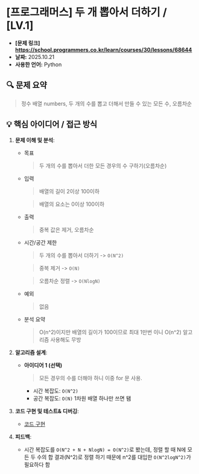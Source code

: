 # [프로그래머스] 두 개 뽑아서 더하기 / [LV.1]

- **[문제 링크] https://school.programmers.co.kr/learn/courses/30/lessons/68644**
- **날짜:** 2025.10.21
- **사용한 언어:** Python

## 🔍 문제 요약

> 정수 배열 numbers, 두 개의 수를 뽑고 더해서 만들 수 있는 모든 수, 오름차순 
> 

## 💡 핵심 아이디어 / 접근 방식

1.  **문제 이해 및 분석**:
    *   목표
        > 두 개의 수를 뽑아서 더한 모든 경우의 수 구하기(오름차순)
    *   입력
        > 배열의 길이 2이상 100이하

        > 배열의 요소는 0이상 100이하
    *   출력
        > 중복 값은 제거, 오름차순
    *   시간/공간 제한 
        > 두 개의 수를 뽑아서 더하기 -> `O(N^2)`

        > 중복 제거 -> `O(N)`

        > 오름차순 정렬 -> `O(NlogN)`
    *   예외
        > 없음
    * 분석 요약
        > O(n^2)이지만 배열의 길이가 100이므로 최대 1만번 이니 O(n^2) 알고리즘 사용해도 무방
2.  **알고리즘 설계**:
    *   **아이디어 1 (선택)**
        >  모든 경우의 수를 더해야 하니 이중 for 문 사용. 
        *   시간 복잡도: `O(N^2)` 
        *   공간 복잡도: `O(N)` 1차원 배열 하나만 쓰면 됌


3.  **코드 구현 및 테스트& 디버깅**:
    - [코드 구현](./solution.ipynb)

4.  **피드백**:
    *   시간 복잡도를 `O(N^2 + N + NlogN) = O(N^2)`로 봤는데, 정렬 할 때 N에 모든 두 수의 합 결과(N^2)로 정렬 하기 때문에 n^2를 대입한 `O(N^2logN^2)`가 필요하다 함


